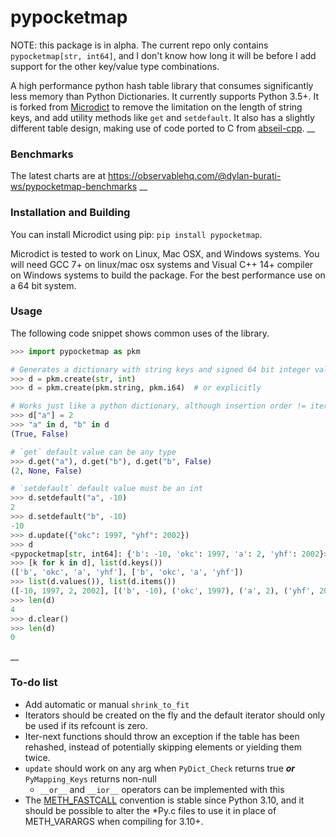 # pypocketmap

NOTE: this package is in alpha. The current repo only contains
`pypocketmap[str, int64]`, and I don't know how long it will be before
I add support for the other key/value type combinations.

A high performance python hash table library that consumes significantly less
memory than Python Dictionaries. It currently supports Python 3.5+. It is forked from
[Microdict](https://github.com/touqir14/Microdict) to remove the limitation on the
length of string keys, and add utility methods like `get` and `setdefault`.
It also has a slightly different table design, making use of code ported to
C from [abseil-cpp](https://github.com/abseil/abseil-cpp).
__
### Benchmarks
The latest charts are at https://observablehq.com/@dylan-burati-ws/pypocketmap-benchmarks
__
### Installation and Building
You can install Microdict using pip: `pip install pypocketmap`.

Microdict is tested to work on Linux, Mac OSX, and Windows systems. You will need
GCC 7+ on linux/mac osx systems and Visual C++ 14+ compiler on Windows systems to
build the package. For the best performance use on a 64 bit system.

### Usage
The following code snippet shows common uses of the library.

```python
>>> import pypocketmap as pkm

# Generates a dictionary with string keys and signed 64 bit integer values.
>>> d = pkm.create(str, int)
>>> d = pkm.create(pkm.string, pkm.i64)  # or explicitly

# Works just like a python dictionary, although insertion order != iteration order
>>> d["a"] = 2
>>> "a" in d, "b" in d
(True, False)

# `get` default value can be any type
>>> d.get("a"), d.get("b"), d.get("b", False)
(2, None, False)

# `setdefault` default value must be an int
>>> d.setdefault("a", -10)
2
>>> d.setdefault("b", -10)
-10
>>> d.update({"okc": 1997, "yhf": 2002})
>>> d
<pypocketmap[str, int64]: {'b': -10, 'okc': 1997, 'a': 2, 'yhf': 2002}>
>>> [k for k in d], list(d.keys())
(['b', 'okc', 'a', 'yhf'], ['b', 'okc', 'a', 'yhf'])
>>> list(d.values()), list(d.items())
([-10, 1997, 2, 2002], [('b', -10), ('okc', 1997), ('a', 2), ('yhf', 2002)])
>>> len(d)
4
>>> d.clear()
>>> len(d)
0

```
__
### To-do list

- Add automatic or manual `shrink_to_fit`
- Iterators should be created on the fly and the default iterator should only be used if its refcount is
  zero.
- Iter-next functions should throw an exception if the table has been rehashed, instead of potentially
  skipping elements or yielding them twice.
- `update` should work on any arg when `PyDict_Check` returns true ***or*** `PyMapping_Keys` returns non-null
    - `__or__` and `__ior__` operators can be implemented with this
- The [METH\_FASTCALL](https://docs.python.org/3/c-api/structures.html#c.METH_FASTCALL) convention is
  stable since Python 3.10, and it should be possible to alter the \*Py.c files to use it in place of
  METH\_VARARGS when compiling for 3.10+.

